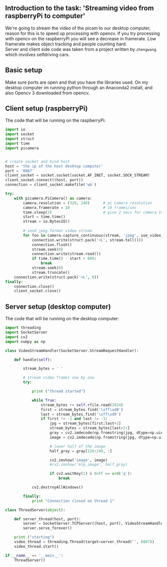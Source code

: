 ## Introduction to the task: 'Streaming video from raspberryPi to computer'

We're going to stream the video of the picam to our desktop computer, reason for this is to speed up processing with opencv. If you try processing with opencv on the raspberryPi you will see a decrease in framerate. Low framerate makes object tracking and people counting hard.  
Server and client side code was taken from a project written by `zhengwang` which involves selfdriving cars.

## Basic setup

Make sure ports are open and that you have the libraries used.
On my desktop computer im running python through an Anaconda2 install, and also Opencv 3 downloaded from opencv.


## Client setup (raspberryPi)

The code that will be running on the raspberryPi:

```python
import io
import socket
import struct
import time
import picamera


# create socket and bind host
host = 'the ip of the host desktop computer'
port = '8887'
client_socket = socket.socket(socket.AF_INET, socket.SOCK_STREAM)
client_socket.connect((host, port))
connection = client_socket.makefile('wb')

try:
    with picamera.PiCamera() as camera:
        camera.resolution = (320, 240)      # pi camera resolution
        camera.framerate = 10               # 10 frames/sec
        time.sleep(2)                       # give 2 secs for camera to initilize
        start = time.time()
        stream = io.BytesIO()
        
        # send jpeg format video stream
        for foo in camera.capture_continuous(stream, 'jpeg', use_video_port = True):
            connection.write(struct.pack('<L', stream.tell()))
            connection.flush()
            stream.seek(0)
            connection.write(stream.read())
            if time.time() - start > 600:
                break
            stream.seek(0)
            stream.truncate()
    connection.write(struct.pack('<L', 0))
finally:
    connection.close()
    client_socket.close()
```

## Server setup (desktop computer)

The code that will be running on the desktop computer:


```python
import threading
import SocketServer
import cv2
import numpy as np

class VideoStreamHandler(SocketServer.StreamRequestHandler):

    def handle(self):

        stream_bytes = ' '

        # stream video frames one by one
        try:

            print ("thread started")

            while True:
                stream_bytes += self.rfile.read(1024)
                first = stream_bytes.find('\xff\xd8')
                last = stream_bytes.find('\xff\xd9')
                if first != -1 and last != -1:
                    jpg = stream_bytes[first:last+2]
                    stream_bytes = stream_bytes[last+2:]
                    gray = cv2.imdecode(np.fromstring(jpg, dtype=np.uint8), cv2.IMREAD_GRAYSCALE)
                    image = cv2.imdecode(np.fromstring(jpg, dtype=np.uint8), cv2.IMREAD_UNCHANGED)

                    # lower half of the image
                    half_gray = gray[120:240, :]

                    cv2.imshow('image', image)
                    #cv2.imshow('mlp_image', half_gray)

                    if cv2.waitKey(1) & 0xFF == ord('q'):
                        break

            cv2.destroyAllWindows()

        finally:
            print "Connection closed on thread 1"

class ThreadServer(object):

    def server_thread(host, port):
        server = SocketServer.TCPServer((host, port), VideoStreamHandler)
        server.serve_forever()

    print ("starting")
    video_thread = threading.Thread(target=server_thread('', 8887))
    video_thread.start()

if __name__ == '__main__':
    ThreadServer()
```
